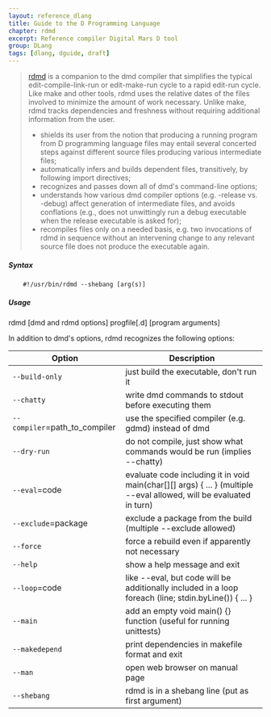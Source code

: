 ```yaml
---
layout: reference_dlang
title: Guide to the D Programming Language
chapter: rdmd
excerpt: Reference compiler Digital Mars D tool
group: DLang
tags: [dlang, dguide, draft]
---
```


> [rdmd](http://dlang.org/rdmd.html) is a companion to the dmd compiler that simplifies the typical edit-compile-link-run or edit-make-run cycle to a rapid edit-run cycle.
> Like make and other tools, rdmd uses the relative dates of the files involved to minimize the amount of work necessary.
> Unlike make, rdmd tracks dependencies and freshness without requiring additional information from the user.
> 
> * shields its user from the notion that producing a running program from D programming language files may entail several concerted steps against different source files producing various intermediate files;
> * automatically infers and builds dependent files, transitively, by following import directives;
> * recognizes and passes down all of dmd's command-line options;
> * understands how various dmd compiler options (e.g. -release vs. -debug) affect generation of intermediate files, and avoids conflations (e.g., does not unwittingly run a debug executable when the release executable is asked for);
> * recompiles files only on a needed basis, e.g. two invocations of rdmd in sequence without an intervening change to any relevant source file does not produce the executable again.

##### Syntax

        #!/usr/bin/rdmd --shebang [arg(s)]

##### Usage

rdmd [dmd and rdmd options] progfile[.d] [program arguments]

In addition to dmd's options, rdmd recognizes the following options:

| Option       | Description |
|--------------|-------------|
| `--build-only` | just build the executable, don't run it
| `--chatty` | write dmd commands to stdout before executing them
| `--compiler`=path_to_compiler | use the specified compiler (e.g. gdmd) instead of dmd
| `--dry-run` | do not compile, just show what commands would be run (implies --chatty)
| `--eval`=code | evaluate code including it in void main(char[][] args) { ... } (multiple --eval allowed, will be evaluated in turn)
| `--exclude`=package | exclude a package from the build (multiple --exclude allowed)
| `--force` | force a rebuild even if apparently not necessary
| `--help` | show a help message and exit
| `--loop`=code | like --eval, but code will be additionally included in a loop foreach (line; stdin.byLine()) { ... }
| `--main` | add an empty void main() {} function (useful for running unittests)
| `--makedepend` | print dependencies in makefile format and exit
| `--man` | open web browser on manual page
| `--shebang` | rdmd is in a shebang line (put as first argument)
